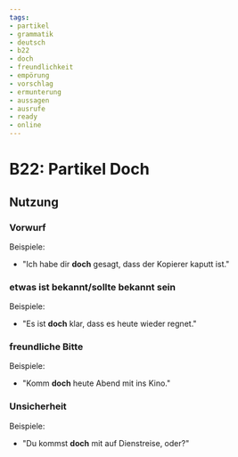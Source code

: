 ```yaml
---
tags:
- partikel
- grammatik
- deutsch
- b22
- doch
- freundlichkeit
- empörung
- vorschlag
- ermunterung
- aussagen
- ausrufe
- ready
- online
---
```


# B22: Partikel Doch

## Nutzung

### Vorwurf  

Beispiele:

- "Ich habe dir __doch__ gesagt, dass der Kopierer kaputt ist."  
  
### etwas ist bekannt/sollte bekannt sein  

Beispiele:

- "Es ist __doch__ klar, dass es heute wieder regnet."  
  
### freundliche Bitte  

Beispiele:

- "Komm __doch__ heute Abend mit ins Kino."  
  
### Unsicherheit  

Beispiele:

- "Du kommst __doch__ mit auf Dienstreise, oder?"
